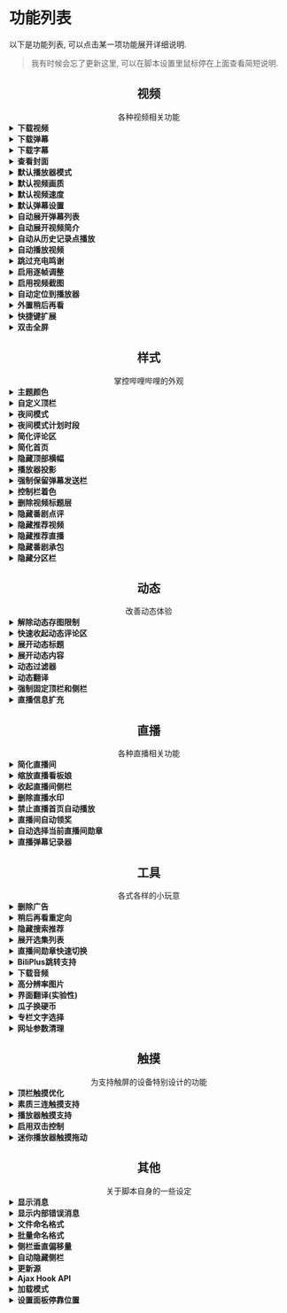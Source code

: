# 功能列表
以下是功能列表, 可以点击某一项功能展开详细说明.

> 我有时候会忘了更新这里, 可以在脚本设置里鼠标停在上面查看简短说明.

<h2 align="center">视频</h2>
<div align="center">各种视频相关功能</div>

<details>
<summary><strong>下载视频</strong></summary>

在视频播放页面中, `下载视频`按钮将在`附加功能`中启用, 点击可以选择清晰度并下载.

### 注意事项
- 请尊重视频原作者的版权, 因下载产生的纠纷本人概不负责.
- `DASH`格式下载将得到视频和音频两个文件, 合并请参考[#183](https://github.com/the1812/Bilibili-Evolved/issues/183).
- `FLV`格式视频如果有分段, 会把所有视频打包成`.zip`格式.
- 能够下载的清晰度取决于当前登录的账号, 例如`高清 1080P60`需要已登录大会员账号.
- 如果以您的账号权限无法观看某些视频(地区限制, 大会员专享等), 就算使用了类似[解除B站区域限制](https://greasyfork.org/zh-CN/scripts/25718-%E8%A7%A3%E9%99%A4b%E7%AB%99%E5%8C%BA%E5%9F%9F%E9%99%90%E5%88%B6)的脚本也是无法下载的, 除非您有对应节点的梯子.
- 直接下载过程中所有数据都存在内存里, 内存占用很大的话会导致系统卡顿. 可以考虑使用`显示链接`转给IDM或浏览器下载, 或使用[导出 aria2](aria2-notice.md)来进行下载.

<!-- - 使用`复制链接`得到的链接并不是直接就能用的, 因为**下载时的请求Header必须包含`Referer=https://www.bilibili.com`和正确的`User-Agent`**, 直接粘贴在浏览器里是打不开的. [详细信息](https://github.com/the1812/Bilibili-Evolved/wiki/使用下载视频的复制链接) -->

<div>
<img height="500" alt="single" src="https://cdn.jsdelivr.net/gh/the1812/Bilibili-Evolved@preview/images/compressed/download-video-single.jpg">
<img height="500" alt="batch" src="https://cdn.jsdelivr.net/gh/the1812/Bilibili-Evolved@preview/images/compressed/download-video-batch.jpg">
</div>

</details>
<details>
<summary><strong>下载弹幕</strong></summary>

在视频播放页面中, `下载弹幕`按钮将在`附加功能`中启用, 点击可以下载XML格式的弹幕.
> 点击时若按住`Shift`将下载ASS格式的弹幕, 此功能尚未完善. (不支持高级弹幕, 反向弹幕, 字幕弹幕)

</details>
<details>
<summary><strong>下载字幕</strong></summary>

在视频播放页面中, `下载字幕`按钮将在`附加功能`中启用, 点击可以下载JSON格式的CC字幕.
> 点击时若按住`Shift`将下载ASS格式的字幕.

</details>
<details>
<summary><strong>查看封面</strong></summary>

在视频播放页面/直播间中, `查看封面`按钮将在`附加功能`中启用, 点击可以查看或保存封面. (其实还可以看专栏的封面, 不过专栏的封面本来就显示在标题上方了)

<img height="400" alt="查看封面/下载视频/下载弹幕" src="https://cdn.jsdelivr.net/gh/the1812/Bilibili-Evolved@preview/images/compressed/download-video-view-cover.jpg">

</details>

<!-- <details>
<summary><strong>指定播放器布局</strong></summary>

设置默认的播放器布局, 可分别设置视频区和番剧区. 尽量在相应的页面里设置(比如在番剧播放页面设置番剧播放器布局), 否则可能没有效果.

> **⚠ 旧版布局中, 很多脚本功能将不适用.**

- 旧版: 传统布局
- 新版: 视频区默认的新版布局

</details> -->

<details>
<summary><strong>默认播放器模式</strong></summary>

设置默认的播放器模式, 可以为`常规`, `宽屏`, `网页全屏`或`全屏`. 可以选择在进入页面的首次播放时应用, 或者一进入页面就应用. 还可以设置是否自动关灯.

> ⚠ 自动全屏的效果并不稳定, 可以尝试改用播放时全屏并关闭自动播放.

</details>
<details>
<summary><strong>默认视频画质</strong></summary>

进入视频时自动选择指定的画质, 若视频最高画质低于所选画质, 则使用视频的最高画质.

> 官方于2018.12.27已正式支持记忆画质

</details>
<details>
<summary><strong>默认视频速度</strong></summary>

进入视频时自动选择指定的视频倍速.

</details>
<details>
<summary><strong>默认弹幕设置</strong></summary>

设置默认是否开启弹幕, 以及是否记住防挡字幕和智能防挡弹幕.

</details>
<details>
<summary><strong>自动展开弹幕列表</strong></summary>

新版播放页面中, 弹幕列表默认收起以显示推荐的其他视频. 启用此功能可在每次加载视频时自动展开弹幕列表.

</details>
<details>
<summary><strong>自动展开视频简介</strong></summary>

长的视频简介默认会被折叠, 启用此功能可以强制展开完整的视频简介.

</details>
<details>
<summary><strong>自动从历史记录点播放</strong></summary>

播放视频时如果检测到历史记录信息(`上次看到...`消息), 则自动跳转到相应的时间播放.
> 如果还开启了`允许跨集跳转`, 即使当前集数跟历史记录不同也会跳转.

</details>
<details>
<summary><strong>自动播放视频</strong></summary>

进入视频页面时自动开始播放视频.

</details>
<details>
<summary><strong>跳过充电鸣谢</strong></summary>

自动跳过视频结尾处的充电鸣谢.

</details>
<details>
<summary><strong>启用逐帧调整</strong></summary>

在播放器的时间右边增加两个按钮, 用于**较**精细调整视频时间. 支持键盘快捷键`Shift + 左/右方向键`. (旧版播放器只能用键盘快捷键, 不会显示按钮)

注: `视频的实际播放帧率`跟`视频本身的帧率`和`显示器的刷新率`有关, 很难计算一个精准的数值, 部分视频仍然会有暂停不到那种一闪而过的图的情况.

逐帧调整的精确度固定为:
- `1080P60`/`720P60`: 1001 / 60000 秒 (59.94006 fps)
- `其他清晰度`: 1001 / 30000 秒 (29.97003 fps)

<img height="100" alt="时间右边的按钮" src="https://cdn.jsdelivr.net/gh/the1812/Bilibili-Evolved@preview/images/compressed/control-enhance-buttons.jpg">

</details>
<details>
<summary><strong>启用视频截图</strong></summary>

在播放器的时间右边增加截图按钮, 点击可以截取视频画面, 不会包含暂停标志和弹幕. 截取的图片将在网页右侧显示(非全屏或网页全屏模式), 可以单独保存或丢弃, 也可以截取一定数量后一次性保存. 支持键盘快捷键`Ctrl + Alt + C`. (旧版播放器只能用键盘快捷键, 不会显示按钮)

如果弹幕渲染类型选择了Canvas, 则可以再按住`Shift`键来截取带弹幕的截图. 也就是鼠标操作为"按住`Shift`点击截图按钮", 键盘操作为"`Ctrl + Shift + Alt + C`".

<img height="100" alt="时间右边的按钮" src="https://cdn.jsdelivr.net/gh/the1812/Bilibili-Evolved@preview/images/compressed/control-enhance-buttons.jpg">

</details>
<details>
<summary><strong>自动定位到播放器</strong></summary>

进入视频/番剧页面时, 自动定位到播放器.

</details>
<details>
<summary><strong>外置稍后再看</strong></summary>

将视频页面菜单里的`稍后再看`移到外面.

<img height="100" alt="外置稍后再看" src="https://cdn.jsdelivr.net/gh/the1812/Bilibili-Evolved@preview/images/compressed/watchlater.jpg">

</details>
<details>
<summary><strong>快捷键扩展</strong></summary>

为视频播放器启用更多的快捷键:
- `w` 网页全屏
- `t` 宽屏
- `r` 循环播放
- `m` 静音
- `d` 弹幕开关
- `l` 点赞
- `c` 投币
- `s` 收藏
- `j` 前进85秒
- `Shift + j` 倒退85秒
- `Shift + ↑/↓` / `Shift + ,/.` 播放速度调整
- `Shift + /` 重置播放速度

附: b站原生快捷键列表:
- `f` 全屏/退出全屏
- `space` 播放/暂停
- `→` 前进5s
- `←` 倒退5s
- `↑` 音量增加10%
- `↓` 音量降低10%
- `媒体键 play/pause` 播放/暂停
- `esc` 退出全屏
- `[` 多P 上一个
- `]` 多P 下一个
- `enter` 发弹幕

> ⚠ 此功能与原生快捷键有一点差异: 在网页任何地方点下快捷键都会生效, 除非正在打字. (原生快捷键需要聚焦到播放器才能用, 除了`f`和`space`快捷键会被额外再扩展到全网页范围)

</details>
<details>
<summary><strong>双击全屏</strong></summary>

允许双击播放器切换全屏, 请注意不能与`播放器触摸支持-启用双击控制`一同使用.

</details>

<h2 align="center">样式</h2>
<div align="center">掌控哔哩哔哩的外观</div>

<details>
<summary><strong>主题颜色</strong></summary>

设定顶栏和夜间模式使用的主题色, 可以点击颜色预览的圆圈打开色板, 其中含有预定义的16种主题色, 也可以在右侧的文本框直接输入任何有效的16进制颜色值(`#rrggbb`或`#rgb`).

<img height="200" alt="颜色设置" src="https://cdn.jsdelivr.net/gh/the1812/Bilibili-Evolved@preview/images/compressed/theme-color.jpg">

</details>
<details>
<summary><strong>自定义顶栏</strong></summary>

启用自定义顶栏, 替代原版的顶栏, 仅对主站生效, 直播/相簿/会员购等仍使用原来的顶栏.

可用的选项包括:
- 使用季节Logo
- 使用主题色填充顶栏
- 在顶部横幅存在时, 使用透明填充
- 为顶栏添加一层阴影效果
- 为顶栏使用更紧凑的布局, 紧凑布局将使用更小的间距, 以及在视频标题过长时用...省略后面的部分
- 在顶部横幅存在时, 使用背景模糊效果
- 设定背景模糊效果的不透明度
- 改变顶栏边缘两侧的间距
- 改变顶栏里栏目的顺序和显示状态

前7个是整体的外观设置, 可以在设置里直接开关, 后面2个是对顶栏里面内容的详细布局设定, 可以在`附加功能`里设置.

下图展示了顶栏在不同设置下的整体外观: (从上到下依次为: 不使用主题色填充, 不填充+夜间模式, 填充主题色, 使用不同的主题色)
![效果图](https://cdn.jsdelivr.net/gh/the1812/Bilibili-Evolved@preview/images/compressed/custom-navbar-effects.jpg)

顶栏内容的布局也可以自定义, 可以通过此功能移除顶栏里不需要的组件, 或排列它们的顺序:
![顶栏顺序自定义](https://cdn.jsdelivr.net/gh/the1812/Bilibili-Evolved@preview/images/compressed/custom-navbar-orders.jpg)

</details>
<details>
<summary><strong>夜间模式</strong></summary>

夜间模式更适合光线暗的环境, 并会大量应用主题颜色.

目前仅支持部分常用页面, 其他页面会陆续添加, 不支持推广板块(会被`删除广告`功能去除的部分).

<img width="500" alt="日间" src="https://cdn.jsdelivr.net/gh/the1812/Bilibili-Evolved@preview/images/compressed/light-style.jpg">
<img width="500" alt="夜间" src="https://cdn.jsdelivr.net/gh/the1812/Bilibili-Evolved@preview/images/compressed/dark-style.jpg">

</details>
<details>
<summary><strong>夜间模式计划时段</strong></summary>

设置一个使用夜间模式的时间段, 进入/离开此时间段时, 会自动开启/关闭夜间模式.
> 结束时间小于起始时间时将视为次日, 如`18:00`至`6:00`表示晚上18:00到次日6:00.

</details>
<details>
<summary><strong>简化评论区</strong></summary>

- 删除热评头像下方的关注按钮
- 删除用户的等级标识
- 删除发送源信息(`来自安卓客户端`这种)
- 删除用户名右边的勋章
- 删除评论区顶部的横幅
- 发送时间移动到右上角
- 位图图标全部换用矢量图标, 高分屏不会模糊
- 投票仅显示链接, 隐藏下面的大框.

> 关注和等级可以通过鼠标停留在头像上, 在弹出的资料卡小窗中查看

![简化评论区](https://cdn.jsdelivr.net/gh/the1812/Bilibili-Evolved@preview/images/compressed/comments.jpg)

</details>
<details>
<summary><strong>简化首页</strong></summary>

> 此功能需要做一些额外设置, 详见[简化首页注意事项](src/style/simplify-home/simplify-home.md)

替换原本的首页, 有两种样式可用:
- `清爽`: 布局与原主页类似, 多一个`动态`栏目.
- `极简`: 去除其他所有栏目, 只保留`视频动态`和`热门视频`两个功能.

</details>
<details>
<summary><strong>隐藏顶部横幅</strong></summary>

隐藏主站顶部的横幅, 注意这会导致搜索框也被隐藏, 除非开启了自定义顶栏.

</details>
<details>
<summary><strong>播放器投影</strong></summary>

为播放器添加主题色投影.

</details>
<details>
<summary><strong>强制保留弹幕发送栏</strong></summary>

在网页全屏时, 即使宽度过小也强制保留弹幕发送栏, 注意这可能导致右侧的功能按钮挤出边界.

</details>
<!-- <details>
<summary><strong>模糊视频控制栏背景</strong></summary>
模糊视频控制栏背景, 原有的阴影效果将无效.
此功能需要浏览器支持背景模糊效果, 详情见[背景模糊兼容性](backdrop-filter.md)一节.
**启用前**
![不模糊背景](https://cdn.jsdelivr.net/gh/the1812/Bilibili-Evolved@preview/images/compressed/original-control.jpg)
**启用后**
![模糊背景](https://cdn.jsdelivr.net/gh/the1812/Bilibili-Evolved@preview/images/compressed/blur-video-control.jpg)
</details> -->
<details>
<summary><strong>控制栏着色</strong></summary>

给视频控制栏附上半透明的黑色, 代替原来的阴影, 黑色的不透明度可在设置中调整.

**启用前**
![原版](https://cdn.jsdelivr.net/gh/the1812/Bilibili-Evolved@preview/images/compressed/original-control.jpg)

**启用后**
![着色](https://cdn.jsdelivr.net/gh/the1812/Bilibili-Evolved@preview/images/compressed/custom-control-background.jpg)

</details>
<details>
<summary><strong>删除视频标题层</strong></summary>

删除视频里鼠标经过时出现在右上角的标题层.

<img height="400" alt="覆盖层" src="https://cdn.jsdelivr.net/gh/the1812/Bilibili-Evolved@preview/images/compressed/remove-top-mask.jpg">

</details>
<details>
<summary><strong>隐藏番剧点评</strong></summary>

隐藏番剧播放页面的点评板块, 不会隐藏番剧介绍页那里的点评.

</details>
<details>
<summary><strong>隐藏推荐视频</strong></summary>

隐藏番剧和视频页面右侧的推荐视频列表.

</details>
<details>
<summary><strong>隐藏推荐直播</strong></summary>

隐藏视频页面右侧下方的推荐直播.

</details>
<details>
<summary><strong>隐藏番剧承包</strong></summary>

隐藏番剧页面下方的承包榜, 以及右边的承包按钮.

</details>
<details>
<summary><strong>隐藏分区栏</strong></summary>

隐藏主站的分区栏, 分区仍然可以从顶栏的主站菜单中进入.

<img height="300" alt="分区栏" src="https://cdn.jsdelivr.net/gh/the1812/Bilibili-Evolved@preview/images/compressed/hide-category.jpg">

</details>

<h2 align="center">动态</h2>
<div align="center">改善动态体验</div>

<details>
<summary><strong>解除动态存图限制</strong></summary>

右键点击动态大图时, 如果这张图的右键菜单被禁止了, 将弹出带图片的消息方便保存.

</details>
<details>
<summary><strong>快速收起动态评论区</strong></summary>

动态里查看评论区时, 在底部添加一个`收起评论`按钮, 这样就不用再回到上面收起了.

</details>
<details>
<summary><strong>展开动态标题</strong></summary>

在顶栏的动态预览框中, 不管名称多长, 总是完全展开视频的标题.

<img height="300" alt="展开动态标题" src="https://cdn.jsdelivr.net/gh/the1812/Bilibili-Evolved@preview/images/compressed/full-tweets-title.jpg">

</details>
<details>
<summary><strong>展开动态内容</strong></summary>

不管内容多长, 总是完全展开动态的内容.

</details>
<details>
<summary><strong>动态过滤器</strong></summary>

按照类型或者关键词过滤动态首页的内容, 也可以移除动态页的一些侧边卡片. 注意目前仅仅在全部动态里生效, 切换到别的类别时无效.

</details>
<details>
<summary><strong>动态翻译</strong></summary>

在动态首页和动态详情页中, 每条动态下方添加翻译按钮, 可将动态的文字机器翻译为中文. 若开启了界面翻译, 则会翻译成界面翻译里设定的语言.

可以使用的翻译器如下:
- Bing: 必应翻译
- Google: 谷歌翻译
- GoogleCN: 谷歌中国翻译(google.cn)

</details>
<details>
<summary><strong>强制固定顶栏和侧栏</strong></summary>

动态更新后, 侧栏以一种非常怪异的方法固定在两侧, 快速下拉时会有抖动, 而且无法适应动态过滤器折叠产生的高度变化.

因此, 开启动态过滤器后, 会禁用侧栏固定.

而强制固定顶栏和侧栏可以完美固定侧栏, 避免产生抖动.

</details>
<details>
<summary><strong>直播信息扩充</strong></summary>

在动态的正在直播中, 为每一个直播间加上标题, 并且能够显示多达24个直播间.

</details>

<h2 align="center">直播</h2>
<div align="center">各种直播相关功能</div>


<details>
<summary><strong>简化直播间</strong></summary>

- 隐藏姥爷图标
- 隐藏粉丝勋章
- 隐藏活动头衔
- 隐藏用户等级
- 隐藏舰长图标
- 隐藏全区广播
- 隐藏欢迎信息 (xxx姥爷进入直播间)
- 隐藏入场特效
- 隐藏礼物弹幕 (仅弹幕列表, 特殊效果如节奏风暴不受影响)
- 隐藏上舰提示 (弹幕列表里的 xxx开通了舰长)
- 隐藏付费礼物 (播放器下面的各种金瓜子礼物, 以及许愿瓶, 上舰等)
- 隐藏活动横幅
- 隐藏排行榜
- 隐藏抽奖提示 (开通舰长, 小飞船抽奖等)
- 禁用直播间皮肤

每一项都可以在`附加功能`中单独选择是否隐藏. 图片中展示的是全部隐藏时的弹幕区效果对比.

<img height="500" alt="简化直播间" src="https://cdn.jsdelivr.net/gh/the1812/Bilibili-Evolved@preview/images/compressed/simplify-liveroom.jpg">

</details>
<details>
<summary><strong>缩放直播看板娘</strong></summary>

根据屏幕DPI缩放直播看板娘的大小以提高像素的清晰度, DPI缩放为100%的用户不需要此功能.

</details>
<details>
<summary><strong>收起直播间侧栏</strong></summary>

自动收起直播间的侧边栏.

</details>
<details>
<summary><strong>删除直播水印</strong></summary>

删除观看直播时角落的水印.

</details>
<details>
<summary><strong>禁止直播首页自动播放</strong></summary>

禁止直播首页的推荐直播间自动开始播放, 开启后, 还可以通过`隐藏首页推荐直播`直接隐藏掉这个推荐板块.

![直播首页自动播放](https://cdn.jsdelivr.net/gh/the1812/Bilibili-Evolved@preview/images/compressed/hide-home-live.jpg)

</details>
<details>
<summary><strong>直播间自动领奖</strong></summary>

在当前直播间有抽奖活动时, 自动点击抽奖按钮. 注意只适用于少量抽奖, 那种99+限量抽奖可能跟不上其他人的手速.

</details>
<details>
<summary><strong>自动选择当前直播间勋章</strong></summary>

如果拥有当前直播间的勋章, 则自动佩戴, 否则佩戴上次手动选择的勋章.

</details>
<details>
<summary><strong>直播弹幕记录器</strong></summary>

开启后, 在直播间里可以从附加功能中启动弹幕记录器, 会记录启动后所有收到的弹幕, 并可以导出为XML弹幕文件.

> 弹幕的发送时间是相对于直播开始时间确定的.

</details>

<h2 align="center">工具</h2>
<div align="center">各式各样的小玩意</div>

<details>
<summary><strong>删除广告</strong></summary>

删除站内的各种广告. 包括首页的推广模块, 手机app推荐, 视频页面右侧的广告等.
![删除广告](https://cdn.jsdelivr.net/gh/the1812/Bilibili-Evolved@preview/images/compressed/remove-ads.jpg)

</details>
<details>
<summary><strong>稍后再看重定向</strong></summary>

将稍后再看的链接重定向为普通播放网址, 以使用新版播放页面.

</details>
<details>
<summary><strong>隐藏搜索推荐</strong></summary>

将搜索框的推荐词替换为`搜索`.

</details>
<details>
<summary><strong>展开选集列表</strong></summary>

在视频选集列表中, (选集多时)展开整个列表, 当标题超出一行时, 另起一行以显示完整标题.
> 因为番剧选集用的绝对布局, 所以此功能在番剧区无效.

<img height="600" alt="展开选集标题" src="https://cdn.jsdelivr.net/gh/the1812/Bilibili-Evolved@preview/images/compressed/full-page-title.jpg">

</details>
<details>
<summary><strong>直播间勋章快速切换</strong></summary>

在直播区(live.bilibili.com)中, 可从`附加功能`中直接切换勋章和头衔.

</details>
<details>
<summary><strong>BiliPlus跳转支持</strong></summary>

在视频/番剧/空间中, 附加功能`转到BiliPlus`, 点击可以转到[BiliPlus](https://biliplus.com)上对应的页面.


</details>
<details>
<summary><strong>下载音频</strong></summary>

在音频区中, 附加功能会出现`下载音频`按钮, 当你进入某一音乐的详细信息页面时, 点击按钮可以下载该页面对应的音乐. 在其他页面中此按钮将不可点击.

> 正在播放的音乐点击封面即可转到详细信息页面.

</details>
<details>
<summary><strong>高分辨率图片</strong></summary>

根据屏幕DPI请求更高分辨率的图片, 例如DPI缩放200%则请求2倍的分辨率, 加载时间也会相应变长一些.
适用于2K, 4K等的显示屏, DPI缩放为100%的用户不需要此功能.

<img height="600" alt="高分辨率图片" src="https://cdn.jsdelivr.net/gh/the1812/Bilibili-Evolved@preview/images/compressed/image-resolution.jpg">

</details>
<details>
<summary><strong>界面翻译(实验性)</strong></summary>

为界面中一些常用文本提供翻译, 完成度不高, 目前仅开放日语和英语.

> 如果希望贡献翻译, 请参阅[翻译指南](https://github.com/the1812/Bilibili-Evolved/blob/preview/src/utils/i18n/i18n.md). 在文件中添加翻译文本后即可发送 Pull Request (到 preview 分支), 不需要编译. ~~因为本项目的开发环境弄得很烂, 请不要把时间和精力浪费在搭建开发环境上.~~

</details>
<details>
<summary><strong>瓜子换硬币</strong></summary>

在附加功能中添加`瓜子换硬币`的按钮, 点击可以将700银瓜子换成1个硬币, 每天限1次.

</details>
<details>
<summary><strong>专栏文字选择</strong></summary>

使专栏的文字可以选择.

</details>
<details>
<summary><strong>网址参数清理</strong></summary>

自动删除链接中的多余跟踪参数, 例如`spm_id_from`, `from_source`, `share_source`等.

</details>

<h2 align="center">触摸</h2>
<div align="center">为支持触屏的设备特别设计的功能</div>

<details>
<summary><strong>顶栏触摸优化</strong></summary>

删除顶栏右侧的一级链接(从`大会员`到`历史`), 以方便触屏设备快速预览信息. 被删除的链接可从各预览中的`查看更多`进入.

</details>
<details>
<summary><strong>素质三连触摸支持</strong></summary>

为素质三连(长按点赞)启用触摸支持.

</details>
<details>
<summary><strong>播放器触摸支持</strong></summary>

- 增大控制栏的按钮间距, 使触摸操作更准确.
![放大前](https://cdn.jsdelivr.net/gh/the1812/Bilibili-Evolved@preview/images/compressed/player-buttons-original.jpg)
![放大后](https://cdn.jsdelivr.net/gh/the1812/Bilibili-Evolved@preview/images/compressed/player-buttons-large.jpg)
- 启用触摸手势
    - 左右滑动可调整进度, 上下位置不同灵敏度不同
    - 进度调整可在左上角和右上角取消
    - 左侧上下滑动可调整亮度
    - 右侧上下滑动可调整音量

<img width="600" alt="进度调整" src="https://cdn.jsdelivr.net/gh/the1812/Bilibili-Evolved@preview/images/compressed/touch-gestures.jpg">
<img width="600" alt="亮度和音量调整" src="https://cdn.jsdelivr.net/gh/the1812/Bilibili-Evolved@preview/images/compressed/touch-gestures-vertical.jpg">

</details>
<details>
<summary><strong>启用双击控制</strong></summary>

将操作方式更改为: 单击显示/隐藏控制栏, 双击播放/暂停.

</details>
<details>
<summary><strong>迷你播放器触摸拖动</strong></summary>

使迷你播放器的拖动条可以触摸拖动.

</details>

<h2 align="center">其他</h2>
<div align="center">关于脚本自身的一些设定</div>

<details>
<summary><strong>显示消息</strong></summary>

允许在网页左下角显示来自本脚本的消息, 如更新提醒, 错误提示等.

<img height="200" alt="消息" src="https://cdn.jsdelivr.net/gh/the1812/Bilibili-Evolved@preview/images/compressed/toast.jpg">

</details>
<details>
<summary><strong>显示内部错误消息</strong></summary>

开启后, 错误消息将显示详细的技术性错误信息及堆栈跟踪, 这通常用于准确地确定问题发生的原因, 所以报告问题时这些信息会非常有用.

</details>

<!-- <details>
<summary><strong>启用缓存</strong></summary>

使用缓存以提高脚本的加载速度, 此选项只对非离线版有效, 可在`附加功能`中清除脚本的缓存.

</details> -->

<details>
<summary><strong>文件命名格式</strong></summary>

自定义文件命名格式, 作用于`下载弹幕`, `下载视频`, `视频截图`, `查看封面`.
可以使用的变量有:
- `title`: 视频标题/直播间标题
- `ep`: 选集标题
- `aid`: AV号
- `cid`: CID (每个视频的唯一编号, AV号对应的视频可能有多集)
- `lid`: 直播间号
- `y`/`M`/`d`: 年/月/日
- `h`/`m`/`s`/`ms`: 时/分/秒/毫秒

默认的格式是`[title][ - ep]`, 标题+选集标题, 当没有选集标题时则只有标题.

变量要放在方括号里, 而方括号里的其他内容会在变量有效时出现. 比如格式如果写成`[title] - [ep]`, 那么即使没有选集标题, 中间那个` - `也会出现在文件名里. 如果像默认那样放在方括号里, 没有选集标题时, ` - `也不会出现.

例如, 想要标题+AV号+时间的格式, 可以设定为`[title][ AVaid] [y]-[M]-[d] [h]-[m]-[s]`, 能够得到类似`xxxx AV23333 2019-05-29 19-59-44`的名字.

</details>
<details>
<summary><strong>批量命名格式</strong></summary>

自定义批量下载的文件命名格式, 规则同单个的<span>文件命名格式</span>.

新增的变量:
- <span>n</span>: 数字, 表示第n个视频.

</details>
<details>
<summary><strong>侧栏垂直偏移量</strong></summary>

设定侧栏的垂直偏移量, 单位为百分比, 允许的范围为 -40% ~ 40%.

</details>
<details>
<summary><strong>自动隐藏侧栏</strong></summary>

是否自动隐藏侧栏, 仅在鼠标经过附近时出现.

</details>
<details>
<summary><strong>更新源</strong></summary>

热更新的更新源, 对离线版和脚本本体更新无效.

</details>
<details>
<summary><strong>Ajax Hook API</strong></summary>

是否启用 Ajax Hook API, 其他插件或附加功能能够通过此 API 获取 Ajax 请求的信息.

</details>
<details>
<summary><strong>加载模式</strong></summary>

脚本功能的加载模式:
- 同时: 与b站页面同时加载
- 延后: 优先加载b站页面, 在b站页面加载完成后再开始加载脚本功能
- 同时(自动): 根据页面自动选择加载模式, 默认采用同时模式
- 延后(自动): 根据页面自动选择加载模式, 默认采用延后模式

</details>
<details>
<summary><strong>设置面板停靠位置</strong></summary>

可以把左侧那栏图标放在右边.

</details>
